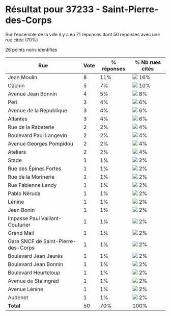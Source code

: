 # Résultat pour 37233 - Saint-Pierre-des-Corps

Sur l'ensemble de la ville il y a eu 71 réponses dont 50 réponses avec une rue citée (70%)

26 points noirs identifiés

| Rue | Vote | % réponses | % Nb rues cités|
|-----|------|------------|----------------|
| Jean Moulin | 8 | 11% | <img src="../../img/bar_16.gif" />&nbsp;16%|
| Cachin | 5 | 7% | <img src="../../img/bar_10.gif" />&nbsp;10%|
| Avenue Jean Bonnin | 4 | 5% | <img src="../../img/bar_8.gif" />&nbsp;8%|
| Péri | 3 | 4% | <img src="../../img/bar_6.gif" />&nbsp;6%|
| Avenue de la République | 3 | 4% | <img src="../../img/bar_6.gif" />&nbsp;6%|
| Atlantes | 3 | 4% | <img src="../../img/bar_6.gif" />&nbsp;6%|
| Rue de la Rabaterie | 2 | 2% | <img src="../../img/bar_4.gif" />&nbsp;4%|
| Boulevard Paul Langevin | 2 | 2% | <img src="../../img/bar_4.gif" />&nbsp;4%|
| Avenue Georges Pompidou | 2 | 2% | <img src="../../img/bar_4.gif" />&nbsp;4%|
| Ateliers | 2 | 2% | <img src="../../img/bar_4.gif" />&nbsp;4%|
| Stade | 1 | 1% | <img src="../../img/bar_2.gif" />&nbsp;2%|
| Rue des Épines Fortes | 1 | 1% | <img src="../../img/bar_2.gif" />&nbsp;2%|
| Rue de la Morinerie | 1 | 1% | <img src="../../img/bar_2.gif" />&nbsp;2%|
| Rue Fabienne Landy | 1 | 1% | <img src="../../img/bar_2.gif" />&nbsp;2%|
| Pablo Néruda | 1 | 1% | <img src="../../img/bar_2.gif" />&nbsp;2%|
| Lénine | 1 | 1% | <img src="../../img/bar_2.gif" />&nbsp;2%|
| Jean Bonin | 1 | 1% | <img src="../../img/bar_2.gif" />&nbsp;2%|
| Impasse Paul Vaillant-Couturier | 1 | 1% | <img src="../../img/bar_2.gif" />&nbsp;2%|
| Grand Mail | 1 | 1% | <img src="../../img/bar_2.gif" />&nbsp;2%|
| Gare SNCF de Saint-Pierre-des-Corps | 1 | 1% | <img src="../../img/bar_2.gif" />&nbsp;2%|
| Boulevard Jean Jaurès | 1 | 1% | <img src="../../img/bar_2.gif" />&nbsp;2%|
| Boulevard Jean Bonnin | 1 | 1% | <img src="../../img/bar_2.gif" />&nbsp;2%|
| Boulevard Heurteloup | 1 | 1% | <img src="../../img/bar_2.gif" />&nbsp;2%|
| Avenue de Stalingrad | 1 | 1% | <img src="../../img/bar_2.gif" />&nbsp;2%|
| Avenue Lénine | 1 | 1% | <img src="../../img/bar_2.gif" />&nbsp;2%|
| Audenet | 1 | 1% | <img src="../../img/bar_2.gif" />&nbsp;2%|
| **Total** | 50 | 70% | 100%|
